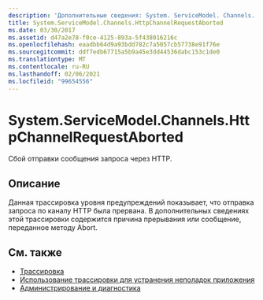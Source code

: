```yaml
---
description: 'Дополнительные сведения: System. ServiceModel. Channels. Хттпчаннелрекуестабортед'
title: System.ServiceModel.Channels.HttpChannelRequestAborted
ms.date: 03/30/2017
ms.assetid: d47a2e78-f0ce-4125-893a-5f438016216c
ms.openlocfilehash: eaadbb64d9a93bdd782c7a5057cb57738e91f76e
ms.sourcegitcommit: ddf7edb67715a5b9a45e3dd44536dabc153c1de0
ms.translationtype: MT
ms.contentlocale: ru-RU
ms.lasthandoff: 02/06/2021
ms.locfileid: "99654556"
---
```

# <a name="systemservicemodelchannelshttpchannelrequestaborted"></a>System.ServiceModel.Channels.HttpChannelRequestAborted

Сбой отправки сообщения запроса через HTTP.  
  
## <a name="description"></a>Описание  

 Данная трассировка уровня предупреждений показывает, что отправка запроса по каналу HTTP была прервана. В дополнительных сведениях этой трассировки содержится причина прерывания или сообщение, переданное методу Abort.  
  
## <a name="see-also"></a>См. также

- [Трассировка](index.md)
- [Использование трассировки для устранения неполадок приложения](using-tracing-to-troubleshoot-your-application.md)
- [Администрирование и диагностика](../index.md)
